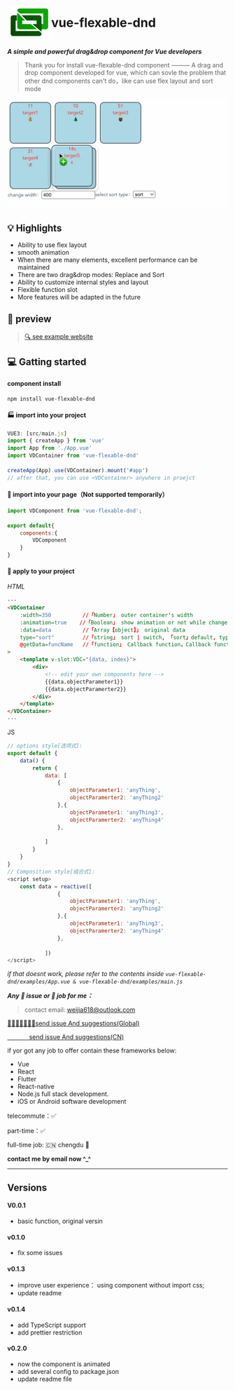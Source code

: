 # <div style="display:flex;align-items:center"><img src="https://raw.githubusercontent.com/Vicissitidues/vue-flexable-dnd-ts/examp/public/icon.png" alt="logo" style="zoom: 50%" />vue-flexable-dnd</div> 

_**A simple and powerful drag&drop component for Vue developers**_

> Thank you for install vue-flexable-dnd component ———  A drag and drop component developed for vue, which can sovle the problem that other dnd components can't do，like can use flex layout and sort mode

<!-- > 一个为vue开发的拖拽组件，解决了其他dnd组件无法进行弹性布局与排序模式的问题 -->
![example](https://github.com/Vicissitidues/vue-flexable-dnd-ts/blob/animation/gif/screenRecord.gif?raw=true)

## 💡 Highlights
- Ability to use flex layout
- smooth animation
- When there are many elements, excellent performance can be maintained
- There are two drag&drop modes: Replace and Sort
- Ability to customize internal styles and layout
- Flexible function slot
- More features will be adapted in the future
  
## 👀  preview
> [ 🔍 see example website ](https://vicissitidues.github.io/vue-flexable-dnd-ts/dist/index.html)

## 💻 Gatting started
#### component install 
```
npm install vue-flexable-dnd
```
#### 🏭 import into your project
```js
VUE3: [src/main.js]
import { createApp } from 'vue'
import App from './App.vue'
import VDContainer from 'vue-flexable-dnd'

createApp(App).use(VDContainer).mount('#app')
// after that, you can use <VDContainer> anywhere in proejct
```
#### 📃 import into your page（Not supported temporarily）
```js
import VDComponent from 'vue-flexable-dnd';

export default{
    components:{
        VDComponent
    }
}
```
#### 🧩 apply to your project
_HTML_

```  html
···
<VDContainer
    :width=350          //「Number」 outer container's width
    :animation=true    //「Boolean」 show animation or not while change the position of the target
    :data=data          //「Array【object】」 original data
    type="sort"         //「string」 sort | switch, 「sort」default, typeof sort mode
    @getData=funcName   //「function」 Callback function，Callback function to receive   array after modified
>
    <template v-slot:VDC="{data, index}">
        <div>
            <!-- edit your own components here -->
            {{data.objectParameter1}}
            {{data.objectParamerter2}}
        </div>
    </template>
</VDContainer>
···
```

JS
```js
// options style[选项式]:
export default {
    data() {
        return {
            data: [
                {
                    objectParameter1: 'anyThing',
                    objectParamerter2: 'anyThing2'
                },{
                    objectParameter1: 'anyThing3',
                    objectParamerter2: 'anyThing4'
                },

            ]
        }
    }
}
// Composition style[组合式]:
<script setup>
    const data = reactive([
                {
                    objectParameter1: 'anyThing',
                    objectParamerter2: 'anyThing2'
                },{
                    objectParameter1: 'anyThing3',
                    objectParamerter2: 'anyThing4'
                },

            ])
</script>
```
_if that doesnt work, please refer to the contents inside ```vue-flexable-dnd/examples/App.vue & vue-flexable-dnd/examples/main.js```_

_**Any 🤔️ issue or 👷 job for me：**_
> contact email: weijia618@outlook.com

[🙋‍♀️🙋🏿‍♂️🙋🏼send issue And suggestions(Global) ](https://github.com/Vicissitidues/vue-flexable-dnd-ts/issues/new)

[ &emsp;&emsp;&emsp;&nbsp; send issue And suggestions(CN) ](https://gitee.com/vicissitidues/vue-flexable-dnd/issues/new)

if yor got any job to offer contain these frameworks below:
- Vue 
- React
- Flutter
- React-native
- Node.js full stack development.
- iOS or Android software development

telecommute：✅ 

part-time：✅

full-time job:  🇨🇳 chengdu 🐼

**contact me by email now ^_^**

___

## Versions
#### V0.0.1
- basic function, original versin 
#### v0.1.0
- fix some issues 
#### v0.1.3
- improve user experience： using component without import css;
- update readme
#### v0.1.4
- add TypeScript support
- add prettier restriction
#### v0.2.0
- now the component is animated
- add several config to package.json
- update readme file